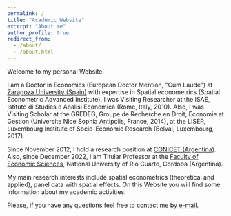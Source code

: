 ```yaml
---
permalink: /
title: "Academic Website"
excerpt: "About me"
author_profile: true
redirect_from: 
  - /about/
  - /about.html
---
```


Welcome to my personal Website. 

I am a Doctor in Economics (European Doctor Mention, "Cum Laude") at [Zaragoza University (Spain)](https://escueladoctorado.unizar.es/) with expertise in Spatial econometrics (Spatial Econometric Advanced Institute). I was Visiting Researcher at the ISAE, Istituto di Studies e Analisi Economica (Rome, Italy, 2010). Also, I was Visiting Scholar at the GREDEG, Groupe de Recherche en Droit, Economie at Gestion (Universite Nice Sophia Antipolis, France, 2014), at the LISER, Luxembourg Institute of Socio-Economic Research (Belval, Luxembourg, 2017).  

Since November 2012, I hold a research position at [CONICET (Argentina)](https://www.conicet.gov.ar/). Also, since December 2022, I am Titular Professor at the [Faculty of Economic Sciences](https://www.eco.unrc.edu.ar/), National University of Rio Cuarto, Cordoba (Argentina). 

My main research interests include spatial econometrics (theoretical and applied), panel data with spatial effects. On this Website you will find some information about my academic activities.

Please, if you have any questions feel free to contact me by [e-mail](mherreragomez@gmail.com).
